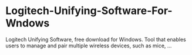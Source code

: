 # Logitech-Unifying-Software-For-Wndows
Logitech Unifying Software, free download for Windows. Tool that enables users to manage and pair multiple wireless devices, such as mice, ...
